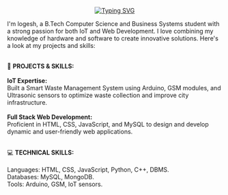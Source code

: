 <p align ="center">
  <a href="https://git.io/typing-svg"><img src="https://readme-typing-svg.herokuapp.com?font=Fira+Code&weight=900&size=25&pause=1000&color=F72469&width=550&lines=%F0%9F%91%8B+Hey%2C+I'm+Logesh.+You+are+Welcome+%F0%9F%A4%9D" alt="Typing SVG" /></a>
</p>

I'm logesh, a B.Tech Computer Science and Business Systems student with a strong passion for both IoT and Web Development. I love combining my knowledge of hardware and software to create innovative solutions. Here's a look at my projects and skills:<br><br>

🔧 **PROJECTS & SKILLS:**<br><br>
**IoT Expertise:**<br>
    Built a Smart Waste Management System using Arduino, GSM modules, and Ultrasonic sensors to optimize waste collection and improve city infrastructure.<br><br>
**Full Stack Web Development:**<br>
    Proficient in HTML, CSS, JavaScript, and MySQL to design and develop dynamic and user-friendly web applications.<br><br>

💻 **TECHNICAL SKILLS:**<br><br>
    Languages: HTML, CSS, JavaScript, Python, C++, DBMS.<br>
    Databases: MySQL, MongoDB.<br>
    Tools: Arduino, GSM, IoT sensors.<br>


<!--
**LOGESH-D/LOGESH-D** is a ✨ _special_ ✨ repository because its `README.md` (this file) appears on your GitHub profile.

Here are some ideas to get you started:

- 🔭 I’m currently working on ...
- 🌱 I’m currently learning ...
- 👯 I’m looking to collaborate on ...
- 🤔 I’m looking for help with ...
- 💬 Ask me about ...
- 📫 How to reach me: ...
- 😄 Pronouns: ...
- ⚡ Fun fact: ...
-->
